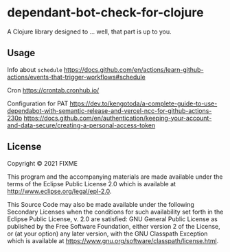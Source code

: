 # dependant-bot-check-for-clojure

A Clojure library designed to ... well, that part is up to you.

## Usage

Info about `schedule`
https://docs.github.com/en/actions/learn-github-actions/events-that-trigger-workflows#schedule

Cron
https://crontab.cronhub.io/

Configuration for PAT
https://dev.to/kengotoda/a-complete-guide-to-use-dependabot-with-semantic-release-and-vercel-ncc-for-github-actions-230p
https://docs.github.com/en/authentication/keeping-your-account-and-data-secure/creating-a-personal-access-token

## License

Copyright © 2021 FIXME

This program and the accompanying materials are made available under the
terms of the Eclipse Public License 2.0 which is available at
http://www.eclipse.org/legal/epl-2.0.

This Source Code may also be made available under the following Secondary
Licenses when the conditions for such availability set forth in the Eclipse
Public License, v. 2.0 are satisfied: GNU General Public License as published by
the Free Software Foundation, either version 2 of the License, or (at your
option) any later version, with the GNU Classpath Exception which is available
at https://www.gnu.org/software/classpath/license.html.
